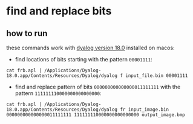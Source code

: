 # find and replace bits

## how to run

these commands work with [dyalog version 18.0](https://www.dyalog.com/dyalog/dyalog-versions/180.htm) installed on macos:

* find locations of bits starting with the pattern `00001111`:

```
cat frb.apl | /Applications/Dyalog-18.0.app/Contents/Resources/Dyalog/dyalog f input_file.bin 00001111
```

* find and replace pattern of bits `000000000000000011111111` with the pattern
  `111111110000000000000000`:

```
cat frb.apl | /Applications/Dyalog-18.0.app/Contents/Resources/Dyalog/dyalog fr input_image.bin 000000000000000011111111 111111110000000000000000 output_image.bmp
```
